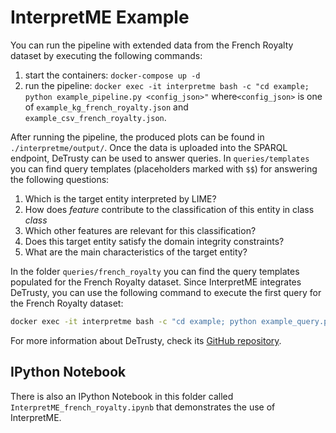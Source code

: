 # InterpretME Example

You can run the pipeline with extended data from the French Royalty dataset by executing the following commands:

1. start the containers: `docker-compose up -d`
2. run the pipeline: `docker exec -it interpretme bash -c "cd example; python example_pipeline.py <config_json>"` where`<config_json>` is one of `example_kg_french_royalty.json` and `example_csv_french_royalty.json`.

After running the pipeline, the produced plots can be found in `./interpretme/output/`.
Once the data is uploaded into the SPARQL endpoint, DeTrusty can be used to answer queries.
In `queries/templates` you can find query templates (placeholders marked with `$$`) for answering the following questions:

1. Which is the target entity interpreted by LIME?
2. How does _feature_ contribute to the classification of this entity in class _class_
3. Which other features are relevant for this classification?
4. Does this target entity satisfy the domain integrity constraints?
5. What are the main characteristics of the target entity?

In the folder `queries/french_royalty` you can find the query templates populated for the French Royalty dataset.
Since InterpretME integrates DeTrusty, you can use the following command to execute the first query for the French Royalty dataset:
```bash
docker exec -it interpretme bash -c "cd example; python example_query.py queries/french_royalty/Q1.sparql"
```

For more information about DeTrusty, check its [GitHub repository](https://github.com/SDM-TIB/DeTrusty).

## IPython Notebook
There is also an IPython Notebook in this folder called `InterpretME_french_royalty.ipynb` that demonstrates the use of InterpretME.
